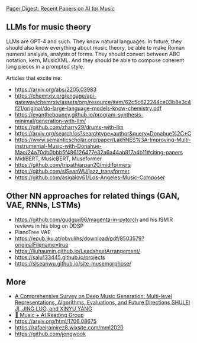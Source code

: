 [Paper Digest: Recent Papers on AI for Music](https://www.paperdigest.org/2020/07/recent-papers-on-ai-for-music/)

LLMs for music theory
---

LLMs are GPT-4 and such. They know natural languages. In future, they should also know everything about music theory, be able to make Roman numeral 
analysis, analysis of forms. They should convert between ABC notation, kern, MusicXML. And they should be able to compose coherent long pieces in a prompted style.

Articles that excite me:
- https://arxiv.org/abs/2205.03983
- https://chemrxiv.org/engage/api-gateway/chemrxiv/assets/orp/resource/item/62c5c622244ce03b8e3c4f21/original/do-large-language-models-know-chemistry.pdf
- https://evanthebouncy.github.io/program-synthesis-minimal/generation-with-llm/
- https://github.com/zharry29/drums-with-llm
- https://arxiv.org/search/cs?searchtype=author&query=Donahue%2C+C
- https://www.semanticscholar.org/paper/LakhNES%3A-Improving-Multi-instrumental-Music-with-Donahue-Mao/24a70db0bbb5f486126477e32a6a44ab917a4b11#citing-papers
- MidiBERT, MusicBERT, Museformer
- https://github.com/tripathiarpan20/midiformers
- https://github.com/slSeanWU/jazz_transformer
- https://github.com/asigalov61/Los-Angeles-Music-Composer

Other NN approaches for related things (GAN, VAE, RNNs, LSTMs)
---

- https://github.com/gudgud96/magenta-in-pytorch and his ISMIR reviews in his blog on DDSP
- PianoTree VAE
- https://epub.jku.at/obvulihs/download/pdf/8503579?originalFilename=true
- https://liuhaumin.github.io/LeadsheetArrangement/
- https://salu133445.github.io/projects
- https://slseanwu.github.io/site-musemorphose/

More
----

- [A Comprehensive Survey on Deep Music Generation:
Multi-level Representations, Algorithms, Evaluations, and
Future Directions
SHULEI JI, JING LUO, and XINYU YANG](https://arxiv.org/pdf/2011.06801.pdf)
- [🎥 Music + AI Reading Group](https://www.youtube.com/@musicaireadinggroup945/videos)
- https://arxiv.org/html/1706.08675
- https://rafaelramirez8.wixsite.com/mml2020
- https://github.com/jongwook
